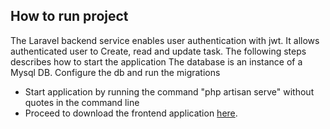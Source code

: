 ## How to run project

The Laravel backend service enables user authentication with jwt. It allows authenticated user to Create, read and update task. The following steps describes how to start the application
The database is an instance of a Mysql DB. Configure the db and run the migrations

- Start application by running the command "php artisan serve" without quotes in the command line
- Proceed to download the frontend application [here](https://github.com/Juboy).
